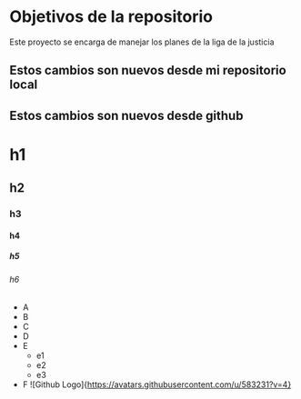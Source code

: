 # Objetivos de la repositorio

Este proyecto se encarga de manejar los planes de la liga de la justicia

## Estos cambios son nuevos desde mi repositorio local
## Estos cambios son nuevos desde github

# h1
## h2
### h3
#### h4
##### h5
###### h6

* A
* B
* C
* D
* E
   * e1
   * e2
   * e3
* F
![Github Logo]{https://avatars.githubusercontent.com/u/583231?v=4}

